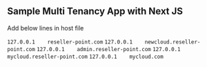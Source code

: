 ## Sample Multi Tenancy App with Next JS

Add below lines in host file

`127.0.0.1    reseller-point.com`
`127.0.0.1    newcloud.reseller-point.com`
`127.0.0.1    admin.reseller-point.com`
`127.0.0.1    mycloud.reseller-point.com`
`127.0.0.1    mycloud.com`
